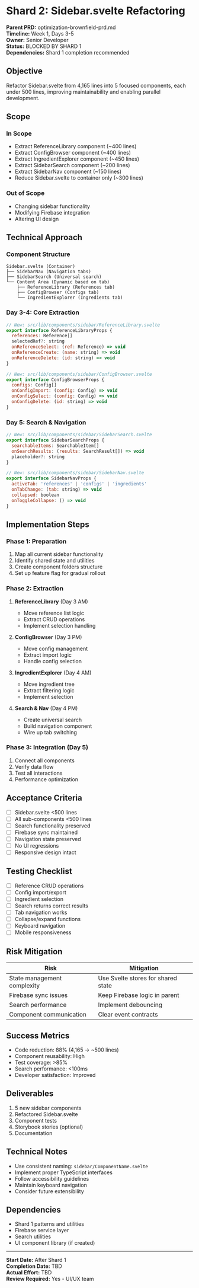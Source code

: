 # Shard 2: Sidebar.svelte Refactoring
**Parent PRD:** optimization-brownfield-prd.md  
**Timeline:** Week 1, Days 3-5  
**Owner:** Senior Developer  
**Status:** BLOCKED BY SHARD 1  
**Dependencies:** Shard 1 completion recommended  

## Objective
Refactor Sidebar.svelte from 4,165 lines into 5 focused components, each under 500 lines, improving maintainability and enabling parallel development.

## Scope
### In Scope
- Extract ReferenceLibrary component (~400 lines)
- Extract ConfigBrowser component (~400 lines)
- Extract IngredientExplorer component (~450 lines)
- Extract SidebarSearch component (~200 lines)
- Extract SidebarNav component (~150 lines)
- Reduce Sidebar.svelte to container only (~300 lines)

### Out of Scope
- Changing sidebar functionality
- Modifying Firebase integration
- Altering UI design

## Technical Approach

### Component Structure
```
Sidebar.svelte (Container)
├── SidebarNav (Navigation tabs)
├── SidebarSearch (Universal search)
└── Content Area (Dynamic based on tab)
    ├── ReferenceLibrary (References tab)
    ├── ConfigBrowser (Configs tab)
    └── IngredientExplorer (Ingredients tab)
```

### Day 3-4: Core Extraction
```javascript
// New: src/lib/components/sidebar/ReferenceLibrary.svelte
export interface ReferenceLibraryProps {
  references: Reference[]
  selectedRef?: string
  onReferenceSelect: (ref: Reference) => void
  onReferenceCreate: (name: string) => void
  onReferenceDelete: (id: string) => void
}

// New: src/lib/components/sidebar/ConfigBrowser.svelte
export interface ConfigBrowserProps {
  configs: Config[]
  onConfigImport: (config: Config) => void
  onConfigSelect: (config: Config) => void
  onConfigDelete: (id: string) => void
}
```

### Day 5: Search & Navigation
```javascript
// New: src/lib/components/sidebar/SidebarSearch.svelte
export interface SidebarSearchProps {
  searchableItems: SearchableItem[]
  onSearchResults: (results: SearchResult[]) => void
  placeholder?: string
}

// New: src/lib/components/sidebar/SidebarNav.svelte
export interface SidebarNavProps {
  activeTab: 'references' | 'configs' | 'ingredients'
  onTabChange: (tab: string) => void
  collapsed: boolean
  onToggleCollapse: () => void
}
```

## Implementation Steps

### Phase 1: Preparation
1. Map all current sidebar functionality
2. Identify shared state and utilities
3. Create component folders structure
4. Set up feature flag for gradual rollout

### Phase 2: Extraction
1. **ReferenceLibrary** (Day 3 AM)
   - Move reference list logic
   - Extract CRUD operations
   - Implement selection handling

2. **ConfigBrowser** (Day 3 PM)
   - Move config management
   - Extract import logic
   - Handle config selection

3. **IngredientExplorer** (Day 4 AM)
   - Move ingredient tree
   - Extract filtering logic
   - Implement selection

4. **Search & Nav** (Day 4 PM)
   - Create universal search
   - Build navigation component
   - Wire up tab switching

### Phase 3: Integration (Day 5)
1. Connect all components
2. Verify data flow
3. Test all interactions
4. Performance optimization

## Acceptance Criteria
- [ ] Sidebar.svelte <500 lines
- [ ] All sub-components <500 lines
- [ ] Search functionality preserved
- [ ] Firebase sync maintained
- [ ] Navigation state preserved
- [ ] No UI regressions
- [ ] Responsive design intact

## Testing Checklist
- [ ] Reference CRUD operations
- [ ] Config import/export
- [ ] Ingredient selection
- [ ] Search returns correct results
- [ ] Tab navigation works
- [ ] Collapse/expand functions
- [ ] Keyboard navigation
- [ ] Mobile responsiveness

## Risk Mitigation
| Risk | Mitigation |
|------|------------|
| State management complexity | Use Svelte stores for shared state |
| Firebase sync issues | Keep Firebase logic in parent |
| Search performance | Implement debouncing |
| Component communication | Clear event contracts |

## Success Metrics
- Code reduction: 88% (4,165 → ~500 lines)
- Component reusability: High
- Test coverage: >85%
- Search performance: <100ms
- Developer satisfaction: Improved

## Deliverables
1. 5 new sidebar components
2. Refactored Sidebar.svelte
3. Component tests
4. Storybook stories (optional)
5. Documentation

## Technical Notes
- Use consistent naming: `sidebar/ComponentName.svelte`
- Implement proper TypeScript interfaces
- Follow accessibility guidelines
- Maintain keyboard navigation
- Consider future extensibility

## Dependencies
- Shard 1 patterns and utilities
- Firebase service layer
- Search utilities
- UI component library (if created)

---
**Start Date:** After Shard 1  
**Completion Date:** TBD  
**Actual Effort:** TBD  
**Review Required:** Yes - UI/UX team